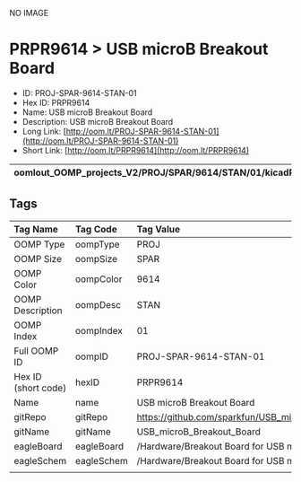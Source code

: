 


  
NO IMAGE  
# PRPR9614 > USB microB Breakout Board

- ID: PROJ-SPAR-9614-STAN-01
- Hex ID: PRPR9614
- Name: USB microB Breakout Board
- Description: USB microB Breakout Board
- Long Link: [http://oom.lt/PROJ-SPAR-9614-STAN-01](http://oom.lt/PROJ-SPAR-9614-STAN-01)
- Short Link: [http://oom.lt/PRPR9614](http://oom.lt/PRPR9614)
  

|oomlout_OOMP_projects_V2/PROJ/SPAR/9614/STAN/01/kicadPcb3dFront.png|oomlout_OOMP_projects_V2/PROJ/SPAR/9614/STAN/01/kicadPcb3dBack.png|oomlout_OOMP_projects_V2/PROJ/SPAR/9614/STAN/01/kicadPcb3d.png||
| :---: | :---: | :---: | :---: |

## Tags
  

|Tag Name|Tag Code|Tag Value|
| :--- | :--- | :--- |
|OOMP Type|oompType|PROJ|
|OOMP Size|oompSize|SPAR|
|OOMP Color|oompColor|9614|
|OOMP Description|oompDesc|STAN|
|OOMP Index|oompIndex|01|
|Full OOMP ID|oompID|PROJ-SPAR-9614-STAN-01|
|Hex ID (short code)|hexID|PRPR9614|
|Name|name|USB microB Breakout Board|
|gitRepo|gitRepo|https://github.com/sparkfun/USB_microB_Breakout_Board|
|gitName|gitName|USB_microB_Breakout_Board|
|eagleBoard|eagleBoard|/Hardware/Breakout Board for USB microB.brd|
|eagleSchem|eagleSchem|/Hardware/Breakout Board for USB microB.sch|
||||
